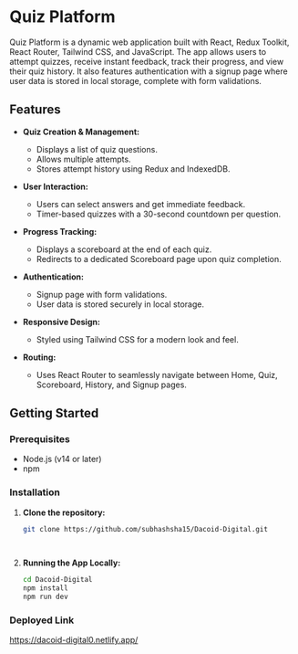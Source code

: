 # Quiz Platform

Quiz Platform is a dynamic web application built with React, Redux Toolkit, React Router, Tailwind CSS, and JavaScript. The app allows users to attempt quizzes, receive instant feedback, track their progress, and view their quiz history. It also features authentication with a signup page where user data is stored in local storage, complete with form validations.

## Features

- **Quiz Creation & Management:**
  - Displays a list of quiz questions.
  - Allows multiple attempts.
  - Stores attempt history using Redux and IndexedDB.

- **User Interaction:**
  - Users can select answers and get immediate feedback.
  - Timer-based quizzes with a 30-second countdown per question.

- **Progress Tracking:**
  - Displays a scoreboard at the end of each quiz.
  - Redirects to a dedicated Scoreboard page upon quiz completion.

- **Authentication:**
  - Signup page with form validations.
  - User data is stored securely in local storage.

- **Responsive Design:**
  - Styled using Tailwind CSS for a modern look and feel.

- **Routing:**
  - Uses React Router to seamlessly navigate between Home, Quiz, Scoreboard, History, and Signup pages.

## Getting Started

### Prerequisites

- Node.js (v14 or later)
- npm

### Installation

1. **Clone the repository:**

   ```bash
   git clone https://github.com/subhashsha15/Dacoid-Digital.git

  

2. **Running the App Locally:**

   ```bash
   cd Dacoid-Digital
   npm install
   npm run dev

### Deployed Link

   https://dacoid-digital0.netlify.app/